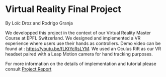 # Virtual Reality Final Project
By Loïc Droz and Rodrigo Granja

We developped this project in the context of our Virtual Reality Master Course at EPFL Switzerland. We designed and implemented a VR experience where users use their hands as controllers. Demo video can be found at : https://youtu.be/fLKtYcRsLYM. We used an Oculus Rift as our VR headset paired with a Leap Motion camera for hand tracking purposes.


For more information on the details of implementation and tutorial please consult [Project Report](Report.pdf)
